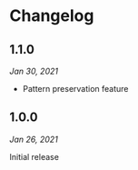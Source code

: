 # Changelog

## 1.1.0

_Jan 30, 2021_

* Pattern preservation feature

## 1.0.0

_Jan 26, 2021_

Initial release
